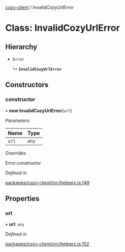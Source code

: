 [cozy-client](../README.md) / InvalidCozyUrlError

# Class: InvalidCozyUrlError

## Hierarchy

*   `Error`

    ↳ **`InvalidCozyUrlError`**

## Constructors

### constructor

• **new InvalidCozyUrlError**(`url`)

*Parameters*

| Name | Type |
| :------ | :------ |
| `url` | `any` |

*Overrides*

Error.constructor

*Defined in*

[packages/cozy-client/src/helpers.js:149](https://github.com/cozy/cozy-client/blob/master/packages/cozy-client/src/helpers.js#L149)

## Properties

### url

• **url**: `any`

*Defined in*

[packages/cozy-client/src/helpers.js:152](https://github.com/cozy/cozy-client/blob/master/packages/cozy-client/src/helpers.js#L152)
